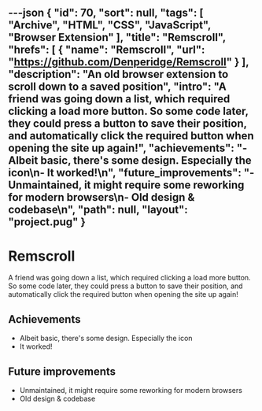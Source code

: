 ---json
{
"id": 70,
"sort": null,
"tags": [
"Archive",
"HTML",
"CSS",
"JavaScript",
"Browser Extension"
],
"title": "Remscroll",
"hrefs": [
{
"name": "Remscroll",
"url": "https://github.com/Denperidge/Remscroll"
}
],
"description": "An old browser extension to scroll down to a saved position",
"intro": "A friend was going down a list, which required clicking a load more button. So some code later, they could press a button to save their position, and automatically click the required button when opening the site up again!",
"achievements": "- Albeit basic, there's some design. Especially the icon\n- It worked!\n",
"future_improvements": "- Unmaintained, it might require some reworking for modern browsers\n- Old design & codebase\n",
"path": null,
"layout": "project.pug"
}
---
# Remscroll
A friend was going down a list, which required clicking a load more button. So some code later, they could press a button to save their position, and automatically click the required button when opening the site up again!

## Achievements
- Albeit basic, there's some design. Especially the icon
- It worked!


## Future improvements
- Unmaintained, it might require some reworking for modern browsers
- Old design & codebase

